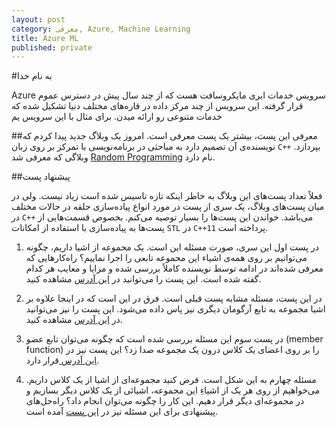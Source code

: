 ```yaml
---
layout: post
category: معرفی, Azure, Machine Learning
title: Azure ML
published: private
---
```

#به نام خدا

Azure سرویس خدمات ابری مایکروسافت هست که از چند سال پیش در دسترس عموم قرار گرفته. این سرویس از چند مرکز داده در قاره‌های مختلف دنیا تشکیل شده که خدمات متنوعی رو ارائه میدن. برای مثال با این سرویس یم



##معرفی
این پست، بیشتر یک پست معرفی است. امروز یک وبلاگ جدید پیدا کردم که نویسنده‌ی آن تصمیم دارد به مباحثی در برنامه‌نویسی با تمرکز بر روی زبان `C++` بپردازد.
وبلاگی که معرفی شد [Random Programming](http://www.randomprogramming.com/) نام دارد.

##پیشنهاد پست

فعلاً تعداد پست‌های این وبلاگ به خاطر اینکه تازه تاسیس شده است زیاد نیست. ولی در میان پست‌های وبلاگ، یک سری از پست در مورد انواع پیاده‌سازی حلقه در حالات مختلف در `C++` می‌باشد. خواندن این پست‌ها را بسیار توصیه می‌کنم. بخصوص قسمت‌هایی از پست‌ها به پیاده‌سازی با استفاده از امکانات `STL` در `C++11` پرداخته است.

1. در پست اول این سری، صورت مسئله این است. یک محموعه از اشیا داریم، چگونه می‌توانیم بر روی همه‌ی اشیاء این محموعه تابعی را اجرا نماییم؟ راه‌کارهایی که معرفی شده‌اند در ادامه توسط نویسنده کاملاً بررسی شده و مزایا و معایب هر کدام گفته شده است. این پست را می‌توانید در [این آدرس](http://www.randomprogramming.com/2014/03/no-raw-loops-1/) مشاهده کنید.

2. در این پست، مسئله مشابه پست قبلی است. فرق در این است که در اینجا علاوه بر اشیا مجموعه به تابع آرگومان دیگری نیز پاس داده می‌شود. این پست را نیز می‌توانید در [این آدرس](http://www.randomprogramming.com/2014/04/no-raw-loops-2/) مشاهده کنید.

3. در پست سوم این مسئله بررسی شده است که چگونه می‌توان تابع عضو (member function) را بر روی اعضای یک کلاس درون یک مجموعه صدا زد؟ این پست نیز در [این آدرس ](http://www.randomprogramming.com/2014/04/no-raw-loops-3-member-functions/)قرار دارد.

4. مسئله چهارم به این شکل است. فرض کنید مجموعه‌ای از اشیا از یک کلاس داریم. می‌خواهیم از روی هر یک از اشیاءِ این محموعه، اشیائی از یک کلاس دیگر بسازیم و در مجموعه‌ای دیگر قرار دهیم. این کار را چگونه می‌توان انجام داد؟ راه‌حل‌های پیشنهادی برای این مسئله نیز در [این پست](http://www.randomprogramming.com/2014/04/no-raw-loops-4-stdtransform/) آمده است.
